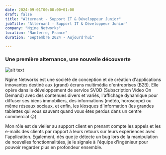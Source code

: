 ```yaml
---
date: 2024-09-01T00:00:00+01:00
draft: false
title: "Alternant - Support IT & Développeur Junior"
jobTitle: "Alternant - Support IT & Développeur Junior"
company: "Ngine Networks"
location: "Nanterre, France"
duration: "Septembre 2024 - Aujourd'hui"

---
```

### Une première alternance, une nouvelle découverte

![alt text](http://www.ngine.co/images/logo-transparent.png)

Ngine Networks est une société de conception et de création d'applications innovantes destiné aux (grand) écrans multimédia d'entreprises (B2B). Elle opère dans le développement de service SVOD (Subscription Video On Demand) avec des contenues divers et variés, l'affichage dynamique pour diffuser ses biens immobiliers, des informations (météo, horoscope) ou même réseaux sociaux, et enfin, les kiosques d'information (les grandes tablettes qui vous sauvent quand vous êtes perdus dans un centre commercial 😉)

Mon rôle est de vieller au support client en prenant compte les appels et les e-mails des clients par rapport à leurs retours sur leurs expériences avec l'application. Egalement, dès que je détecte un bug lors de la manipulation de nouvelles fonctionnalitées, je le signale à l'équipe d'ingénieur pour pouvoir regarder plus en profondeur ensemble.